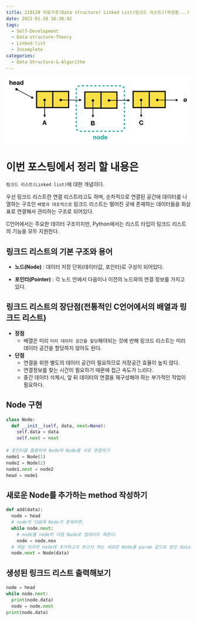 ```yaml
---
title: 210128 자료구조(Data structure) Linked List(링크드 리스트)(작성중...)
date: 2021-01-28 16:30:42
tags:
  - Self-Development
  - Data-structure-Theory
  - Linked-list
  - Incomplete
categories:
  - Data-Structure-&-Algorithm
---
```


![](/images/post_images/210128_linked_list.png)

# **이번 포스팅에서 정리 할 내용은**

`링크드 리스트(Linked list)`에 대한 개념이다.

우선 링크드 리스트란 연결 리스트라고도 하며, 순차적으로 연결된 공간에 데이터를 나열하는 구조인 `배열과 대조적으로` 링크드 리스트는 떨어진 곳에 존재하는 데이터들을 화살표로 연결해서 관리하는 구조로 되어있다.

C언어에서는 주요한 데이터 구조이지만, Python에서는 리스트 타입이 링크드 리스트의 기능을 모두 지원한다.

## **링크드 리스트의 기본 구조와 용어**

- **노드(Node)** : 데이터 저장 단위(데이터값, 포인터)로 구성이 되어있다.
- **포인터(Pointer)** : 각 노드 안에서 다음이나 이전의 노드와의 연결 정보를 가지고 있다.

  <!-- more -->

## **링크드 리스트의 장단점(전통적인 C언어에서의 배열과 링크드 리스트)**

- **장점**
  - 배열은 미리 `미리 데이터 공간을 할당`해야되는 것에 반해 링크드 리스트는 미리 데이터 공간을 할당하지 않아도 된다.
- **단점**
  - 연결을 위한 별도의 데이터 공간이 필요하므로 저장공간 효율이 높지 않다.
  - 연결정보를 찾는 시간이 필요하기 때문에 접근 속도가 느리다.
  - 중간 데이터 삭제시, 앞 뒤 데이터의 연결을 재구성해야 하는 부가적인 작업이 필요하다.

## **Node 구현**

```python
class Node:
  def __init__(self, data, next=None):
    self.data = data
    self.next = next

# 포인터를 활용하여 Node와 Node를 서로 연결하기
node1 = Node(1)
node2 = Node(2)
node1.next = node2
head = node1
```

## **새로운 Node를 추가하는 method 작성하기**

```python
def add(data):
  node = head
  # node의 다음에 Node가 존재하면,
  while node.next:
    # node를 node의 다음 Node로 업데이트 해준다.
    node = node.nex
  # 제일 마지막 node에 추가하고자 하고자 하는 새로운 Node를 param 값으로 받은 data로 초기화 시켜서 다음 노드로 삽입해준다.
  node.next = Node(data)
```

## **생성된 링크드 리스트 출력해보기**

```python
node = head
while node.next:
  print(node.data)
  node = node.next
print(node.data)
```
